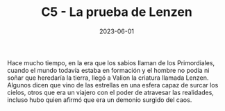 ﻿---
title: C5 - La prueba de Lenzen
summary: Viejas historias refieren que en lo más profundo de su complejo Lenzen guarda las más maravillosas joyas y riquezas que pudo dar el mundo antiguo y que la promesa de un reino dorado para quien salga con vida sigue vigente.
authors:
- José Mariano Sáez
date: 2023-06-01
type: post
categories:
- Clasicos de la Marca
- Linea C
tags:
- Dungeon
- Competición
minlevels: "5"
maxlevels: "6"
prices: 9€
session: "6"
mincharacters: "4"
maxcharacters: "5"
eval: oficial
cover: "C5-la-prueba-de-lenzen.jpg"
download: "C5-la-prueba-de-lenzen.pdf"
moreinfo: "https://tesorosdelamarca.com/producto/la-prueba-de-lenzen/"
license: "OGL"
draft: false

---

Hace mucho tiempo, en la era que los sabios llaman de los Primordiales, cuando el mundo todavía estaba en formación y el hombre no podía ni soñar que heredaría la tierra, llegó a Valion la criatura llamada Lenzen.
Algunos dicen que vino de las estrellas en una esfera capaz de surcar los cielos, otros que era un viajero con el poder de atravesar las realidades, incluso hubo quien afirmó que era un demonio surgido del caos.

